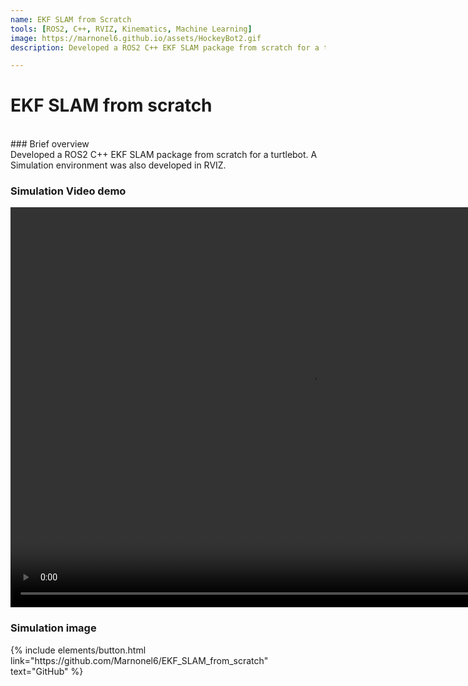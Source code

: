 ```yaml
---
name: EKF SLAM from Scratch
tools: [ROS2, C++, RVIZ, Kinematics, Machine Learning]
image: https://marnonel6.github.io/assets/HockeyBot2.gif
description: Developed a ROS2 C++ EKF SLAM package from scratch for a turtlebot with a simulation environment.

---
```


# EKF SLAM from scratch
<br>
### Brief overview
<br>
Developed a ROS2 C++ EKF SLAM package from scratch for a turtlebot. A Simulation environment was also developed in RVIZ.


### Simulation Video demo
<video width="960" height="640" controls="controls">
  <source src="https://user-images.githubusercontent.com/60977336/225454720-58e55235-0802-4ade-a01e-7cb94d5c653f.mp4" type="video/mp4">
</video>

### Simulation image


<p class="text-center">
{% include elements/button.html link="https://github.com/Marnonel6/EKF_SLAM_from_scratch" text="GitHub" %}
</p>
